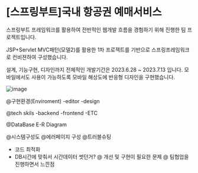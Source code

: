 # [스프링부트]국내 항공권 예매서비스

<p>스프링부트 프레임워크를 활용하여 전반적인 웹개발 흐름을 경험하기 위해 진행한 팀 프로젝트입니다.</p>

<p>JSP+Servlet MVC패턴(모델2)를 활용한 1차 프로젝트를 기반으로 스프링프레임워크로 컨비젼하여 구성했습니다.</p>
설계, 기능구현, 디자인까지 전체적인 개발기간은 2023.6.28 ~ 2023.7.13 입니다.
모바일에서도 사용이 가능하도록 모바일 해상도에 반응형 디자인을 구현했습니다.

![image](https://github.com/sjw6797/04_Spring2023/assets/133834227/7ac113a3-285a-4fcd-b30b-95d896261875)

@구현환경(Enviroment)
  -editor
  -design

@tech skils
  -backend
  -frontend
  -ETC

@DataBase E-R Diagram

@시스템구성도
@에러페이지 구성
@트러블슈팅
  - 코드 최적화
  - DB시간에 맞춰서 시간데이터 썻던거?
@ 개선 및 구현이 필요한 문제
@ 팀협업을 진행하면서 느낀점
